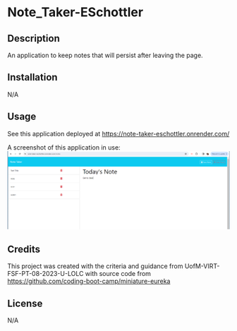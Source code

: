 # Note_Taker-ESchottler

## Description

An application to keep notes that will persist after leaving the page.


## Installation

N/A

## Usage

See this application deployed at https://note-taker-eschottler.onrender.com/

A screenshot of this application in use: ![Screenshot](./assets/Note-Taker-Screenshot.png)

## Credits

This project was created with the criteria and guidance from UofM-VIRT-FSF-PT-08-2023-U-LOLC with source code from https://github.com/coding-boot-camp/miniature-eureka 


## License
N/A















